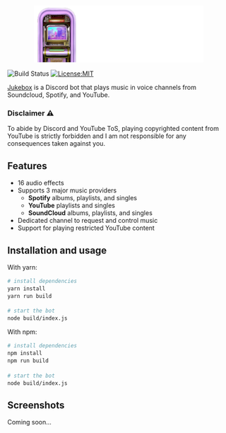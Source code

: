 <p align="center">
  <img height="128" width="384" src="https://github.com/matteopolak/jukebox/blob/main/readme_assets/logo.png">
</p>

![Build Status](https://github.com/matteopolak/jukebox/actions/workflows/ci.yml/badge.svg)
[![License:MIT](https://img.shields.io/badge/license-MIT-yellow.svg)](https://opensource.org/licenses/MIT)

[Jukebox](https://github.com/matteopolak/jukebox) is a Discord bot that plays music in voice channels from Soundcloud, Spotify, and YouTube.

### Disclaimer ⚠️

To abide by Discord and YouTube ToS, playing copyrighted content from YouTube is strictly forbidden and I am not responsible for any consequences taken against you.

## Features

* 16 audio effects
* Supports 3 major music providers
  * **Spotify** albums, playlists, and singles
  * **YouTube** playlists and singles
  * **SoundCloud** albums, playlists, and singles
* Dedicated channel to request and control music
* Support for playing restricted YouTube content

## Installation and usage

With yarn:

```bash
# install dependencies
yarn install
yarn run build

# start the bot
node build/index.js
```

With npm:

```bash
# install dependencies
npm install
npm run build

# start the bot
node build/index.js
```

## Screenshots

Coming soon...
